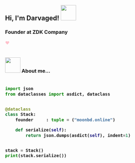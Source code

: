 <h2> Hi, I'm Darvaged! <img src="https://media.giphy.com/media/l1J9rgKXAD9BpO1sk/giphy.gif" width="50"></h2>

### Founder at ZDK Company
<font color="pink"> </em> :heart: </font>
#



### <img src="https://media.giphy.com/media/l1J9w5fqmQ3qEBOdW/giphy.gif" width="50"> About me...  

<h3>
    
```python
​
import json
from dataclasses import asdict, dataclass


@dataclass
class Stack:
    founder     : tuple = ("moonbd.online")

    def serialize(self):
        return json.dumps(asdict(self), indent=1)


stack = Stack()
print(stack.serialize())
​
```
</h3>

